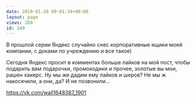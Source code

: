 ```yaml
---
date: 2018-01-28 09:01:34+00:00
layout: page
views: 269
id: 149
---
```


В прошлой серии Яндекс случайно снес корпоративные ящики моей компании, с доками по учреждению и все такое)

Сегодня Яндекс просит в комментах больше лайков на мой пост, чтобы подарить вам подарочки, промокодики и прочее, золотые вы мои, рашен хакерс. Ну мы же дадим ему лайков и шеров? Не мы ж накосячили, а они, да? И не позвонили…

https://vk.com/wall1648387_1901



